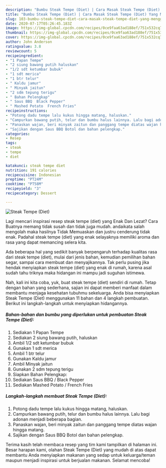 ```yaml
---
description: "Bumbu Steak Tempe (Diet) | Cara Masak Steak Tempe (Diet) Yang Menggugah Selera"
title: "Bumbu Steak Tempe (Diet) | Cara Masak Steak Tempe (Diet) Yang Menggugah Selera"
slug: 103-bumbu-steak-tempe-diet-cara-masak-steak-tempe-diet-yang-menggugah-selera
date: 2020-07-17T05:26:45.183Z
image: https://img-global.cpcdn.com/recipes/0ce9faa63ad188ef/751x532cq70/steak-tempe-diet-foto-resep-utama.jpg
thumbnail: https://img-global.cpcdn.com/recipes/0ce9faa63ad188ef/751x532cq70/steak-tempe-diet-foto-resep-utama.jpg
cover: https://img-global.cpcdn.com/recipes/0ce9faa63ad188ef/751x532cq70/steak-tempe-diet-foto-resep-utama.jpg
author: John Anderson
ratingvalue: 3.8
reviewcount: 5
recipeingredient:
- "1 Papan Tempe"
- "2 siung bawang putih haluskan"
- "1/2 sdt ketumbar bubuk"
- "1 sdt merica"
- "1 btr telur"
- " Kaldu jamur"
- " Minyak jaitun"
- "2 sdm tepung terigu"
- " Bahan Pelengkap"
- " Saus BBQ  Black Pepper"
- " Mashed Potato  French Fries"
recipeinstructions:
- "Potong dadu tempe lalu kukus hingga matang, haluskan."
- "Campurkan bawang putih, telur dan bumbu halus lainnya. Lalu bagi adonan menjadi beberapa bagian."
- "Panaskan wajan, beri minyak zaitun dan panggang tempe diatas wajan hingga matang."
- "Sajikan dengan Saus BBQ Botol dan bahan pelengkap."
categories:
- Resep
tags:
- steak
- tempe
- diet

katakunci: steak tempe diet 
nutrition: 191 calories
recipecuisine: Indonesian
preptime: "PT24M"
cooktime: "PT58M"
recipeyield: "3"
recipecategory: Dessert

---
```



![Steak Tempe (Diet)](https://img-global.cpcdn.com/recipes/0ce9faa63ad188ef/751x532cq70/steak-tempe-diet-foto-resep-utama.jpg)

Lagi mencari inspirasi resep steak tempe (diet) yang Enak Dan Lezat? Cara Buatnya memang tidak susah dan tidak juga mudah. andaikata salah mengolah maka hasilnya Tidak Memuaskan dan justru cenderung tidak enak. Padahal steak tempe (diet) yang enak selayaknya memiliki aroma dan rasa yang dapat memancing selera kita.

Ada beberapa hal yang sedikit banyak berpengaruh terhadap kualitas rasa dari steak tempe (diet), mulai dari jenis bahan, kemudian pemilihan bahan segar, sampai cara membuat dan menyajikannya. Tak perlu pusing jika hendak menyiapkan steak tempe (diet) yang enak di rumah, karena asal sudah tahu triknya maka hidangan ini mampu jadi suguhan istimewa.




Nah, kali ini kita coba, yuk, buat steak tempe (diet) sendiri di rumah. Tetap dengan bahan yang sederhana, sajian ini dapat memberi manfaat dalam membantu menjaga kesehatan tubuhmu sekeluarga. Anda bisa menyiapkan Steak Tempe (Diet) menggunakan 11 bahan dan 4 langkah pembuatan. Berikut ini langkah-langkah untuk menyiapkan hidangannya.

<!--inarticleads1-->

##### Bahan-bahan dan bumbu yang diperlukan untuk pembuatan Steak Tempe (Diet):

1. Sediakan 1 Papan Tempe
1. Sediakan 2 siung bawang putih, haluskan
1. Ambil 1/2 sdt ketumbar bubuk
1. Gunakan 1 sdt merica
1. Ambil 1 btr telur
1. Gunakan  Kaldu jamur
1. Ambil  Minyak jaitun
1. Gunakan 2 sdm tepung terigu
1. Siapkan  Bahan Pelengkap:
1. Sediakan  Saus BBQ / Black Pepper
1. Sediakan  Mashed Potato / French Fries




<!--inarticleads2-->

##### Langkah-langkah membuat Steak Tempe (Diet):

1. Potong dadu tempe lalu kukus hingga matang, haluskan.
1. Campurkan bawang putih, telur dan bumbu halus lainnya. Lalu bagi adonan menjadi beberapa bagian.
1. Panaskan wajan, beri minyak zaitun dan panggang tempe diatas wajan hingga matang.
1. Sajikan dengan Saus BBQ Botol dan bahan pelengkap.




Terima kasih telah membaca resep yang tim kami tampilkan di halaman ini. Besar harapan kami, olahan Steak Tempe (Diet) yang mudah di atas dapat membantu Anda menyiapkan makanan yang sedap untuk keluarga/teman maupun menjadi inspirasi untuk berjualan makanan. Selamat mencoba!
